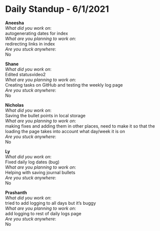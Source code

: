 # Daily Standup - 6/1/2021

**Aneesha**  
*What did you work on*:  
autogenerating dates for index   
*What are you planning to work on*:  
redirecting links in index  
*Are you stuck anywhere*:  
No

**Shane**  
*What did you work on*:  
Edited statusvideo2   
*What are you planning to work on*:  
Creating tasks on GitHub and testing the weekly log page  
*Are you stuck anywhere*:  
No

**Nicholas**  
*What did you work on*:  
Saving the bullet points in local storage   
*What are you planning to work on*:  
making fixes and adding them in other places, need to make it so that the loading the page takes into account what day/week it is on  
*Are you stuck anywhere*:  
No

**Ly**  
*What did you work on*:  
Fixed daily log dates (bug)   
*What are you planning to work on*:  
Helping with saving journal bullets  
*Are you stuck anywhere*:  
No

**Prashanth**  
*What did you work on*:  
tried to add logging to all days but it’s buggy   
*What are you planning to work on*:  
add logging to rest of daily logs page  
*Are you stuck anywhere*:  
No